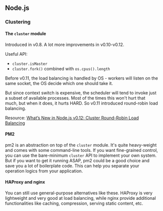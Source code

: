 ## Node.js

### Clustering

#### The `cluster` module

Introduced in v0.8. A lot more improvements in v0.10-v0.12.

Useful API:

* `cluster.isMaster`
* `cluster.fork()` combined with `os.cpus().length`

Before v0.11, the load balancing is handled by OS - workers will listen on the same socket, the OS decide which one should take it.

But since context switch is expensive, the scheduler will tend to invoke just a subset of available processes. Most of the times this won't hurt that much, but when it does, it hurts HARD. So v0.11 introduced round-robin load balancing.

Resource: [What’s New in Node.js v0.12: Cluster Round-Robin Load Balancing](https://strongloop.com/strongblog/whats-new-in-node-js-v0-12-cluster-round-robin-load-balancing/)

#### PM2

pm2 is an abstraction on top of the `cluster` module. It's quite heavy-weight and comes with some command-line tools. If you want fine-grained control, you can use the bare-minimum `cluster` API to implement your own system. But if you want to get it running ASAP, pm2 could be a good choice and save you a lot of boilerplate code. This can help you separate your operation logics from your application.

#### HAProxy and nginx

You can still use general-purpose alternatives like these. HAProxy is very lightweight and very good at load balancing, while nginx provide additional functionalities like caching, compression, serving static content, etc.


